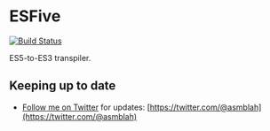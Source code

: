 ESFive
======

[![Build Status](https://secure.travis-ci.org/asmblah/esfive.png?branch=master)](http://travis-ci.org/asmblah/esfive)

ES5-to-ES3 transpiler.

Keeping up to date
------------------
- [Follow me on Twitter](https://twitter.com/@asmblah) for updates: [https://twitter.com/@asmblah](https://twitter.com/@asmblah)
